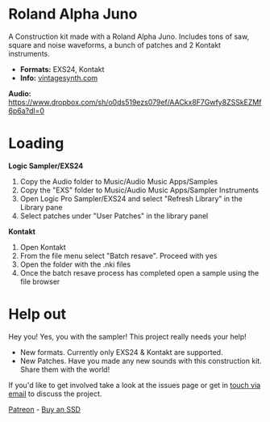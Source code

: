 # Roland Alpha Juno

A Construction kit made with a Roland Alpha Juno. Includes tons of saw, square and noise waveforms, a bunch of patches and 2 Kontakt instruments.

-   **Formats:** EXS24, Kontakt
-   **Info:** [vintagesynth.com](http://www.vintagesynth.com/roland/ajuno1.php)


 **Audio:** https://www.dropbox.com/sh/o0ds519ezs079ef/AACkx8F7Gwfy8ZSSkEZMf6p6a?dl=0

# Loading

**Logic Sampler/EXS24**

1. Copy the Audio folder to Music/Audio Music Apps/Samples
2. Copy the "EXS" folder to Music/Audio Music Apps/Sampler Instruments
3. Open Logic Pro Sampler/EXS24 and select "Refresh Library" in the Library pane
4. Select patches under "User Patches" in the library panel 

****Kontakt****

1.  Open Kontakt
2. From the file menu select "Batch resave". Proceed with yes
3. Open the folder with the .nki files
4. Once the batch resave process has completed open a sample using the file browser

# Help out
  
Hey you! Yes, you with the sampler! This project really needs your help! 

- New formats. Currently only EXS24 & Kontakt are supported. 
-  New Patches. Have you made any new sounds with this construction kit. Share them with the world!

 If you'd like to get involved take a look at the issues page or get in [touch via email](mailto:modularsamples@gmail.com) to discuss the project.

[Patreon](https://www.patreon.com/modularsamples) - [Buy an SSD](https://www.etsy.com/uk/listing/757499822/modularsamplescom-library-ssd)
